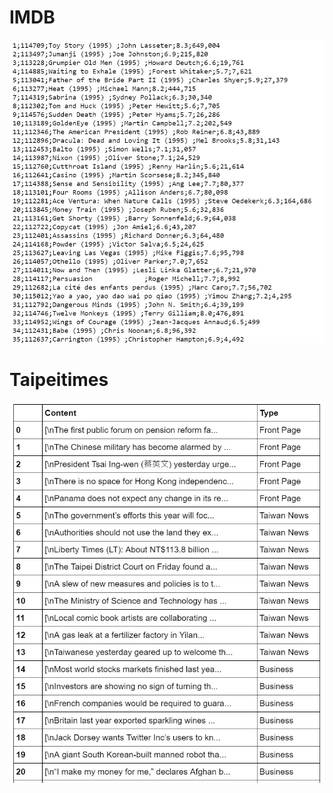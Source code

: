 # IMDB
![image](https://github.com/IsaacBleu/Crawler/blob/master/img/imdb.jpg)

# Taipeitimes
![image](https://github.com/IsaacBleu/Crawler/blob/master/img/taipeitimes.jpg)
